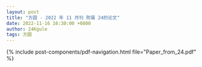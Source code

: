 ```yaml
---
layout: post
title: "方圆 - 2022 年 11 月刊 附属 24的论文"
date: 2022-11-16 16:30:00 +0800
author: 24Kgule
tags: 方圆
---
```


{% include post-components/pdf-navigation.html file="Paper_from_24.pdf" %}